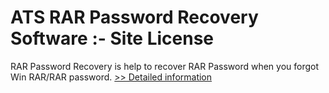 # ATS RAR Password Recovery Software :- Site License
RAR Password Recovery is help to recover RAR Password when you forgot Win RAR/RAR password.
[>> Detailed information](https://secure.shareit.com/shareit/product.html?productid=300778931&affiliateid=200057808)